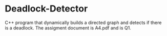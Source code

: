 # Deadlock-Detector
C++ program that dynamically builds a directed graph and detects if there is a deadlock. The assigment document is A4.pdf and is Q1.
